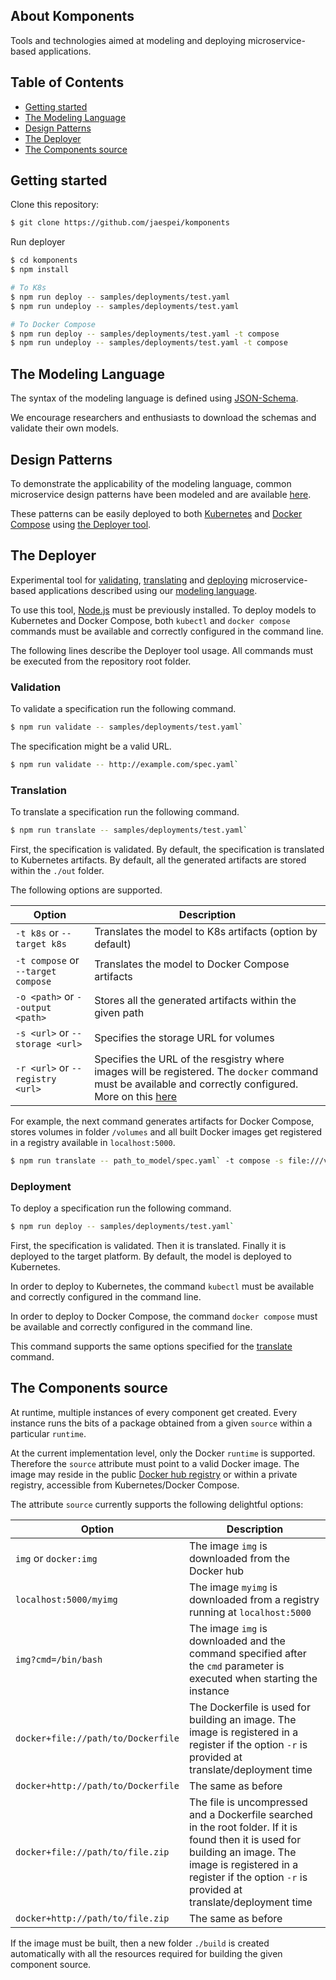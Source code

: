 ## About Komponents
Tools and technologies aimed at modeling and deploying microservice-based applications.

## Table of Contents

- [Getting started](#getting-started)
- [The Modeling Language](#the-modeling-language)
- [Design Patterns](#design-patterns)
- [The Deployer](#the-deployer)
- [The Components source](#the-components-source)


## Getting started

Clone this repository:
```bash
$ git clone https://github.com/jaespei/komponents
```

Run deployer
```bash
$ cd komponents
$ npm install

# To K8s
$ npm run deploy -- samples/deployments/test.yaml
$ npm run undeploy -- samples/deployments/test.yaml 

# To Docker Compose
$ npm run deploy -- samples/deployments/test.yaml -t compose
$ npm run undeploy -- samples/deployments/test.yaml -t compose
```

## The Modeling Language
The syntax of the modeling language is defined using [JSON-Schema](./schemas/README.md).

We encourage researchers and enthusiasts to download the schemas and validate their own models.

## Design Patterns
To demonstrate the applicability of the modeling language, common microservice design patterns have been modeled and are available [here](./samples/patterns/README.md). 

These patterns can be easily deployed to both [Kubernetes](https://kubernetes.io/) and [Docker Compose](https://www.docker.com/) using [the Deployer tool](#the-deployer).

## The Deployer
Experimental tool for [validating](#validation), [translating](#translation) and [deploying](#deployment) microservice-based applications described using our [modeling language](#the-modeling-language). 

To use this tool, [Node.js](https://nodejs.org/) must be previously installed. To deploy models to Kubernetes and Docker Compose, both `kubectl` and `docker compose` commands must be available and correctly configured in the command line. 

The following lines describe the Deployer tool usage. All commands must be executed from the repository root folder.

### Validation

To validate a specification run the following command.

```bash
$ npm run validate -- samples/deployments/test.yaml`
```
The specification might be a valid URL.

```bash
$ npm run validate -- http://example.com/spec.yaml`
```

### Translation
To translate a specification run the following command.

```bash
$ npm run translate -- samples/deployments/test.yaml`
```
First, the specification is validated. By default, the specification is translated to Kubernetes artifacts. By default, all the generated artifacts are stored within the `./out` folder.

The following options are supported.

| Option | Description |
| ------- | ----------- |
| `-t k8s` or `--target k8s` | Translates the model to K8s artifacts (option by default) |
| `-t compose` or `--target compose` | Translates the model to Docker Compose artifacts |
| `-o <path>` or `--output <path>` | Stores all the generated artifacts within the given path |
| `-s <url>` or `--storage <url>` | Specifies the storage URL for volumes |
| `-r <url>` or `--registry <url>` | Specifies the URL of the resgistry where images will be registered. The `docker` command must be available and correctly configured. More on this [here](#the-components) |

For example, the next command generates artifacts for Docker Compose, stores volumes in folder `/volumes` and all built Docker images get registered in a registry available in `localhost:5000`.

```bash
$ npm run translate -- path_to_model/spec.yaml` -t compose -s file:///volumes -r localhost:5000
```

### Deployment
To deploy a specification run the following command.

```bash
$ npm run deploy -- samples/deployments/test.yaml`
```
First, the specification is validated. Then it is translated. Finally it is deployed to the target platform. By default, the model is deployed to Kubernetes. 

In order to deploy to Kubernetes, the command `kubectl` must be available and correctly configured in the command line.

In order to deploy to Docker Compose, the command `docker compose` must be available and correctly configured in the command line.

This command supports the same options specified for the [translate](#translation) command.

## The Components source
At runtime, multiple instances of every component get created. Every instance runs the bits of a package obtained from a given `source` within a particular `runtime`. 

At the current implementation level, only the Docker `runtime` is supported. Therefore the `source` attribute must point to a valid Docker image. The image may reside in the public [Docker hub registry](hub.docker.com) or within a private registry, accessible from Kubernetes/Docker Compose. 

The attribute `source` currently supports the following delightful options:

| Option | Description |
| ------- | ----------- |
| `img` or `docker:img` | The image `img` is downloaded from the Docker hub |
| `localhost:5000/myimg` | The image `myimg` is downloaded from a registry running at `localhost:5000` |
| `img?cmd=/bin/bash` | The image `img` is downloaded and the command specified after the `cmd` parameter is executed when starting the instance |
| `docker+file://path/to/Dockerfile` | The Dockerfile is used for building an image. The image is registered in a register if the option `-r` is provided at translate/deployment time |
| `docker+http://path/to/Dockerfile` | The same as before |
| `docker+file://path/to/file.zip` | The file is uncompressed and a Dockerfile searched in the root folder. If it is found then it is used for building an image. The image is registered in a register if the option `-r` is provided at translate/deployment time |
| `docker+http://path/to/file.zip` | The same as before |

If the image must be built, then a new folder `./build` is created automatically with all the resources required for building the given component source.